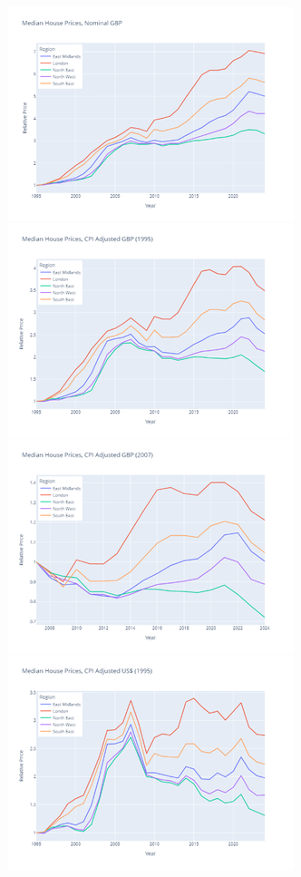 ![Median_Nom_GBP](https://github.com/jamiegleave/UK_LandReg_PricePaid/blob/main/Images/median_nominal_gbp.png?raw=true)
![Median_CPIAdj_GBP](https://github.com/jamiegleave/UK_LandReg_PricePaid/blob/main/Images/median_cpiadj_gbp.png?raw=true)
![PostGFC_Median_CPIAdj_GBP](https://github.com/jamiegleave/UK_LandReg_PricePaid/blob/main/Images/postgfc_median_cpiadj_gbp.png?raw=true)
![Median_CPIAdj_USD](https://github.com/jamiegleave/UK_LandReg_PricePaid/blob/main/Images/median_cpiadj_usd.png?raw=true)
